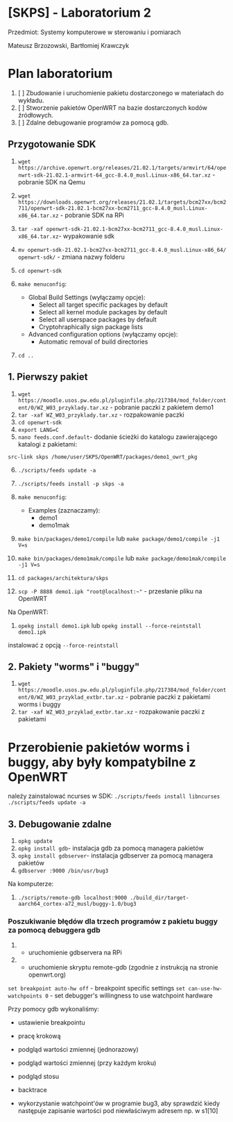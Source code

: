 # [SKPS] - Laboratorium 2

Przedmiot:
Systemy komputerowe w sterowaniu i pomiarach

Mateusz Brzozowski, Bartłomiej Krawczyk

# Plan laboratorium
1. [ ] Zbudowanie i uruchomienie pakietu dostarczonego w materiałach do wykładu.
2. [ ] Stworzenie pakietów OpenWRT na bazie dostarczonych kodów źródłowych.
3. [ ] Zdalne debugowanie programów za pomocą gdb.

## Przygotowanie SDK

1. `wget https://archive.openwrt.org/releases/21.02.1/targets/armvirt/64/openwrt-sdk-21.02.1-armvirt-64_gcc-8.4.0_musl.Linux-x86_64.tar.xz` - pobranie SDK na Qemu

1. `wget https://downloads.openwrt.org/releases/21.02.1/targets/bcm27xx/bcm2711/openwrt-sdk-21.02.1-bcm27xx-bcm2711_gcc-8.4.0_musl.Linux-x86_64.tar.xz` - pobranie SDK na RPi
2. `tar -xaf openwrt-sdk-21.02.1-bcm27xx-bcm2711_gcc-8.4.0_musl.Linux-x86_64.tar.xz`- wypakowanie sdk
3. `mv openwrt-sdk-21.02.1-bcm27xx-bcm2711_gcc-8.4.0_musl.Linux-x86_64/ openwrt-sdk/` - zmiana nazwy folderu
4. `cd openwrt-sdk`
5. `make menuconfig`:
    - Global Build Settings (wyłączamy opcje):
        - Select all target specific packages by default
        - Select all kernel module packages by default
        - Select all userspace packages by default
        - Cryptohraphically sign package lists
    - Advanced configuration options (wyłączamy opcje):
        - Automatic removal of build directories
6. `cd ..`

## 1. Pierwszy pakiet
1. `wget https://moodle.usos.pw.edu.pl/pluginfile.php/217384/mod_folder/content/0/WZ_W03_przyklady.tar.xz` - pobranie paczki z pakietem demo1
2. `tar -xaf WZ_W03_przyklady.tar.xz` - rozpakowanie paczki
3. `cd openwrt-sdk`
4. `export LANG=C`
5. `nano feeds.conf.default`- dodanie ścieżki do katalogu zawierającego katalogi z pakietami:
```
src-link skps /home/user/SKPS/OpenWRT/packages/demo1_owrt_pkg
```
6. `./scripts/feeds update -a`
7. `./scripts/feeds install -p skps -a`
8. `make menuconfig`:
    - Examples (zaznaczamy):
        - demo1
        - demo1mak
9. `make bin/packages/demo1/compile` lub `make package/demo1/compile -j1 V=s`
9. `make bin/packages/demo1mak/compile` lub `make package/demo1mak/compile -j1 V=s`

10. `cd packages/architektura/skps`
11. `scp -P 8888 demo1.ipk "root@localhost:~"` - przesłanie pliku na OpenWRT

Na OpenWRT:
1. `opekg install demo1.ipk` lub `opekg install --force-reintstall demo1.ipk`

instalować z opcją `--force-reintstall`

## 2. Pakiety "worms" i "buggy"

1. `wget https://moodle.usos.pw.edu.pl/pluginfile.php/217384/mod_folder/content/0/WZ_W03_przyklad_extbr.tar.xz` - pobranie paczki z pakietami worms i buggy
2. `tar -xaf WZ_W03_przyklad_extbr.tar.xz` - rozpakowanie paczki z pakietami

# Przerobienie pakietów worms i buggy, aby były kompatybilne z OpenWRT



należy zainstalować ncurses w SDK:
`./scripts/feeds install libncurses`
`./scripts/feeds update -a`


## 3. Debugowanie zdalne
1. `opkg update`
1. `opkg install gdb`- instalacja gdb za pomocą managera pakietów
2. `opkg install gdbserver`- instalacja gdbserver za pomocą managera pakietów
3. `gdbserver :9000 /bin/usr/bug3`

Na komputerze:
1. `./scripts/remote-gdb localhost:9000 ./build_dir/target-aarch64_cortex-a72_musl/buggy-1.0/bug3`

### Poszukiwanie błędów dla trzech programów z pakietu buggy za pomocą debuggera gdb

1. - uruchomienie gdbservera na RPi
2. - uruchomienie skryptu remote-gdb (zgodnie z instrukcją na stronie openwrt.org)

`set breakpoint auto-hw off` - breakpoint specific settings
`set can-use-hw-watchpoints 0` - set debugger's willingness to use watchpoint hardware

Przy pomocy gdb wykonaliśmy:
- ustawienie breakpointu

- pracę krokową

- podgląd wartości zmiennej (jednorazowy)

- podgląd wartości zmiennej (przy każdym kroku)

- podgląd stosu

- backtrace

- wykorzystanie watchpoint'ów w programie bug3, aby sprawdzić kiedy następuje zapisanie wartości pod niewłaściwym adresem np. w s1[10]

